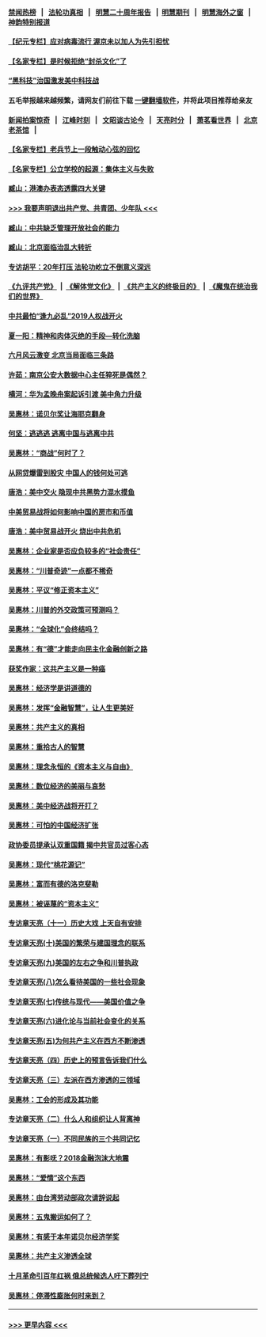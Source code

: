 #### [禁闻热榜](热点新闻.md?=0)  &nbsp;&nbsp;|&nbsp;&nbsp; [法轮功真相](https://github.com/gfw-breaker/truth/blob/master/README.md?=0) &nbsp;&nbsp;|&nbsp;&nbsp; [明慧二十周年报告](https://github.com/gfw-breaker/mh-reports/blob/master/README.md?=0) &nbsp;&nbsp;|&nbsp;&nbsp;[明慧期刊](https://github.com/gfw-breaker/mh-qikan) &nbsp;&nbsp;|&nbsp;&nbsp; [明慧海外之窗](https://github.com/gfw-breaker/mh-news/blob/master/README.md?=0) &nbsp;&nbsp;|&nbsp;&nbsp; [神韵特别报道](https://github.com/gfw-breaker/mh-news/blob/master/shenyun.md?=0)
#### [【纪元专栏】应对病毒流行 渥京未以加人为先引担忧](../pages/nsc423/n11875714.md?t=03072231) 
#### [【名家专栏】是时候拒绝“封杀文化”了](../pages/nsc423/n11814093.md?t=03072231) 
#### [“黑科技”治国激发美中科技战](../pages/nsc423/n11638056.md?t=03072231) 
#### 五毛举报越来越频繁，请网友们前往下载 [一键翻墙软件](https://github.com/gfw-breaker/ssr-accounts)，并将此项目推荐给亲友
#### [新闻拍案惊奇](https://github.com/gfw-breaker/banned-news/blob/master/pages/link4.md) &nbsp;&nbsp;|&nbsp;&nbsp; [江峰时刻](https://github.com/gfw-breaker/banned-news/blob/master/pages/link4.md) &nbsp;&nbsp;|&nbsp;&nbsp; [文昭谈古论今](https://github.com/gfw-breaker/banned-news/blob/master/pages/link4.md) &nbsp;&nbsp;|&nbsp;&nbsp; [天亮时分](https://github.com/gfw-breaker/banned-news/blob/master/pages/link4.md) &nbsp;&nbsp;|&nbsp;&nbsp; [萧茗看世界](https://github.com/gfw-breaker/banned-news/blob/master/pages/link4.md) &nbsp;&nbsp;|&nbsp;&nbsp; [北京老茶馆](https://github.com/gfw-breaker/banned-news/blob/master/pages/link4.md) &nbsp;&nbsp;|&nbsp;&nbsp; 
#### [【名家专栏】老兵节上一段触动心弦的回忆](../pages/nsc423/n11646016.md?t=03072231) 
#### [【名家专栏】公立学校的起源：集体主义与失败](../pages/nsc423/n11601833.md?t=03072231) 
#### [臧山：港澳办表态透露四大关键](../pages/nsc423/n11421628.md?t=03072231) 
#### [>>> 我要声明退出共产党、共青团、少年队 <<<](https://github.com/begood0513/goodnews/blob/master/quit/letter.md) 
#### [臧山：中共缺乏管理开放社会的能力](../pages/nsc423/n11407457.md?t=03072231) 
#### [臧山：北京面临治乱大转折](../pages/nsc423/n11406895.md?t=03072231) 
#### [专访胡平：20年打压 法轮功屹立不倒意义深远](../pages/nsc423/n11398800.md?t=03072231) 
#### [《九评共产党》](https://github.com/begood0513/9ping.md/blob/master/README.md) &nbsp;|&nbsp; [《解体党文化》](../../../../jtdwh.md/blob/master/README.md)  &nbsp;|&nbsp; [《共产主义的终极目的》](../../../../gczydzjmd.md/blob/master/README.md) &nbsp;|&nbsp; [《魔鬼在统治我们的世界》](../../../../mgztzwmdsj.md/blob/master/README.md) 
#### [中共最怕“逢九必乱”2019人权战开火](../pages/nsc423/n11385248.md?t=03072231) 
#### [夏一阳：精神和肉体灭绝的手段—转化洗脑](../pages/nsc423/n11368250.md?t=03072231) 
#### [六月风云激变 北京当局面临三条路](../pages/nsc423/n11313668.md?t=03072231) 
#### [许茹：南京公安大数据中心主任猝死是偶然？](../pages/nsc423/n11064744.md?t=03072231) 
#### [横河：华为孟晚舟案起诉引渡 美中角力升级](../pages/nsc423/n11027230.md?t=03072231) 
#### [吴惠林：诺贝尔奖让海耶克翻身](../pages/nsc423/n10890049.md?t=03072231) 
#### [何坚：逃逃逃 逃离中国与逃离中共](../pages/nsc423/n10592891.md?t=03072231) 
#### [吴惠林：“商战”何时了？](../pages/nsc423/n10573558.md?t=03072231) 
#### [从网贷爆雷到股灾 中国人的钱何处可逃](../pages/nsc423/n10572800.md?t=03072231) 
#### [唐浩：美中交火 隐现中共黑势力混水摸鱼](../pages/nsc423/n10544040.md?t=03072231) 
#### [中美贸易战将如何影响中国的房市和币值](../pages/nsc423/n10543697.md?t=03072231) 
#### [唐浩：美中贸易战开火 烧出中共危机](../pages/nsc423/n10540126.md?t=03072231) 
#### [吴惠林：企业家是否应负较多的“社会责任”](../pages/nsc423/n10535022.md?t=03072231) 
#### [吴惠林：“川普奇迹”一点都不稀奇](../pages/nsc423/n10512808.md?t=03072231) 
#### [吴惠林：平议“修正资本主义”](../pages/nsc423/n10495724.md?t=03072231) 
#### [吴惠林：川普的外交政策可预测吗？](../pages/nsc423/n10462387.md?t=03072231) 
#### [吴惠林：“全球化”会终结吗？](../pages/nsc423/n10452838.md?t=03072231) 
#### [吴惠林：有“德”才能走向民主化金融创新之路](../pages/nsc423/n10432292.md?t=03072231) 
#### [获奖作家：这共产主义是一种癌](../pages/nsc423/n10431541.md?t=03072231) 
#### [吴惠林：经济学是讲道德的](../pages/nsc423/n10398014.md?t=03072231) 
#### [吴惠林：发挥“金融智慧”，让人生更美好](../pages/nsc423/n10375019.md?t=03072231) 
#### [吴惠林：共产主义的真相](../pages/nsc423/n10351394.md?t=03072231) 
#### [吴惠林：重拾古人的智慧](../pages/nsc423/n10337691.md?t=03072231) 
#### [吴惠林：理念永恒的《资本主义与自由》](../pages/nsc423/n10316274.md?t=03072231) 
#### [吴惠林：数位经济的美丽与哀愁](../pages/nsc423/n10292946.md?t=03072231) 
#### [吴惠林：美中经济战将开打？](../pages/nsc423/n10258825.md?t=03072231) 
#### [吴惠林：可怕的中国经济扩张](../pages/nsc423/n10219147.md?t=03072231) 
#### [政协委员提承认双重国籍 揭中共官员过客心态](../pages/nsc423/n10208809.md?t=03072231) 
#### [吴惠林：现代“桃花源记”](../pages/nsc423/n10185234.md?t=03072231) 
#### [吴惠林：富而有德的洛克斐勒](../pages/nsc423/n10142264.md?t=03072231) 
#### [吴惠林：被诬蔑的“资本主义”](../pages/nsc423/n10124816.md?t=03072231) 
#### [专访章天亮（十一）历史大戏 上天自有安排](../pages/nsc423/n10094905.md?t=03072231) 
#### [专访章天亮(十)美国的繁荣与建国理念的联系](../pages/nsc423/n10094899.md?t=03072231) 
#### [专访章天亮(九)美国的左右之争和川普执政](../pages/nsc423/n10094889.md?t=03072231) 
#### [专访章天亮(八)怎么看待美国的一些社会现象](../pages/nsc423/n10094857.md?t=03072231) 
#### [专访章天亮(七)传统与现代——美国价值之争](../pages/nsc423/n10093140.md?t=03072231) 
#### [专访章天亮(六)进化论与当前社会变化的关系](../pages/nsc423/n10092036.md?t=03072231) 
#### [专访章天亮(五)为何共产主义在西方不断渗透](../pages/nsc423/n10083620.md?t=03072231) 
#### [专访章天亮（四）历史上的预言告诉我们什么](../pages/nsc423/n10083606.md?t=03072231) 
#### [专访章天亮（三）左派在西方渗透的三领域](../pages/nsc423/n10081115.md?t=03072231) 
#### [吴惠林：工会的形成及其功能](../pages/nsc423/n10080633.md?t=03072231) 
#### [专访章天亮（二）什么人和组织让人背离神](../pages/nsc423/n10076637.md?t=03072231) 
#### [专访章天亮（一）不同民族的三个共同记忆](../pages/nsc423/n10074188.md?t=03072231) 
#### [吴惠林：有影呒？2018金融泡沫大地震](../pages/nsc423/n10040534.md?t=03072231) 
#### [吴惠林：“爱情”这个东西](../pages/nsc423/n10019423.md?t=03072231) 
#### [吴惠林：由台湾劳动部政次请辞说起](../pages/nsc423/n9979679.md?t=03072231) 
#### [吴惠林：五鬼搬运如何了？](../pages/nsc423/n9925338.md?t=03072231) 
#### [吴惠林：有感于本年诺贝尔经济学奖](../pages/nsc423/n9871883.md?t=03072231) 
#### [吴惠林：共产主义渗透全球](../pages/nsc423/n9812748.md?t=03072231) 
#### [十月革命引百年红祸 俄总统候选人吁下葬列宁](../pages/nsc423/n9810182.md?t=03072231) 
#### [吴惠林：停滞性膨胀何时来到？](../pages/nsc423/n9764136.md?t=03072231) 

----
#### [ >>> 更早内容 <<< ](../indexes/nsc423-earlier.md)
